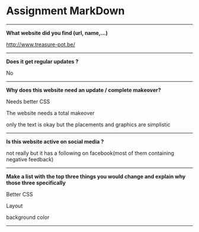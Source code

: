 # Assignment MarkDown
---

**What website did you find (url, name,...)**

http://www.treasure-pot.be/

---

**Does it get regular updates ?**

No

---

**Why does this website need an update / complete makeover?**


Needs better CSS

The website needs a total makeover

only the text is okay but the placements and graphics are simplistic

---

**Is this website active on social media ?**

not really but it has a following on facebook(most of them containing negative feedback)

---

**Make a list with the top three things you would change and explain why those three specifically**

Better CSS

Layout

background color

---
